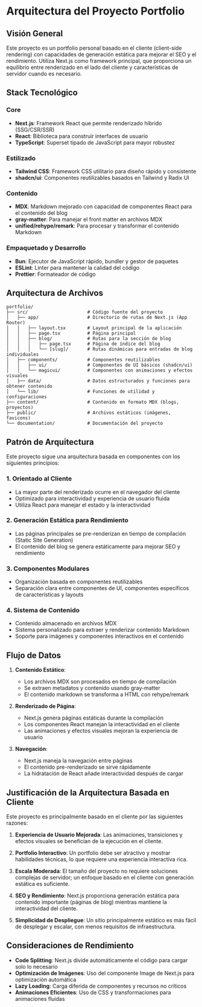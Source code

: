 # Arquitectura del Proyecto Portfolio

## Visión General

Este proyecto es un portfolio personal basado en el cliente (client-side rendering) con capacidades de generación estática para mejorar el SEO y el rendimiento. Utiliza Next.js como framework principal, que proporciona un equilibrio entre renderizado en el lado del cliente y características de servidor cuando es necesario.

## Stack Tecnológico

### Core

- **Next.js**: Framework React que permite renderizado híbrido (SSG/CSR/SSR)
- **React**: Biblioteca para construir interfaces de usuario
- **TypeScript**: Superset tipado de JavaScript para mayor robustez

### Estilizado

- **Tailwind CSS**: Framework CSS utilitario para diseño rápido y consistente
- **shadcn/ui**: Componentes reutilizables basados en Tailwind y Radix UI

### Contenido

- **MDX**: Markdown mejorado con capacidad de componentes React para el contenido del blog
- **gray-matter**: Para manejar el front matter en archivos MDX
- **unified/rehype/remark**: Para procesar y transformar el contenido Markdown

### Empaquetado y Desarrollo

- **Bun**: Ejecutor de JavaScript rápido, bundler y gestor de paquetes
- **ESLint**: Linter para mantener la calidad del código
- **Prettier**: Formateador de código

## Arquitectura de Archivos

```
portfolio/
├── src/                      # Código fuente del proyecto
│   ├── app/                  # Directorio de rutas de Next.js (App Router)
│   │   ├── layout.tsx        # Layout principal de la aplicación
│   │   ├── page.tsx          # Página principal
│   │   ├── blog/             # Rutas para la sección de blog
│   │   │   ├── page.tsx      # Página de índice del blog
│   │   │   └── [slug]/       # Rutas dinámicas para entradas de blog individuales
│   ├── components/           # Componentes reutilizables
│   │   ├── ui/               # Componentes de UI básicos (shadcn/ui)
│   │   └── magicui/          # Componentes con animaciones y efectos visuales
│   ├── data/                 # Datos estructurados y funciones para obtener contenido
│   └── lib/                  # Funciones de utilidad y configuraciones
├── content/                  # Contenido en formato MDX (blogs, proyectos)
├── public/                   # Archivos estáticos (imágenes, favicons)
└── documentation/            # Documentación del proyecto
```

## Patrón de Arquitectura

Este proyecto sigue una arquitectura basada en componentes con los siguientes principios:

### 1. Orientado al Cliente

- La mayor parte del renderizado ocurre en el navegador del cliente
- Optimizado para interactividad y experiencia de usuario fluida
- Utiliza React para manejar el estado y la interactividad

### 2. Generación Estática para Rendimiento

- Las páginas principales se pre-renderizan en tiempo de compilación (Static Site Generation)
- El contenido del blog se genera estáticamente para mejorar SEO y rendimiento

### 3. Componentes Modulares

- Organización basada en componentes reutilizables
- Separación clara entre componentes de UI, componentes específicos de características y layouts

### 4. Sistema de Contenido

- Contenido almacenado en archivos MDX
- Sistema personalizado para extraer y renderizar contenido Markdown
- Soporte para imágenes y componentes interactivos en el contenido

## Flujo de Datos

1. **Contenido Estático**: 
   - Los archivos MDX son procesados en tiempo de compilación
   - Se extraen metadatos y contenido usando gray-matter
   - El contenido markdown se transforma a HTML con rehype/remark

2. **Renderizado de Página**: 
   - Next.js genera páginas estáticas durante la compilación
   - Los componentes React manejan la interactividad en el cliente
   - Las animaciones y efectos visuales mejoran la experiencia de usuario

3. **Navegación**: 
   - Next.js maneja la navegación entre páginas
   - El contenido pre-renderizado se sirve rápidamente
   - La hidratación de React añade interactividad después de cargar

## Justificación de la Arquitectura Basada en Cliente

Este proyecto es principalmente basado en el cliente por las siguientes razones:

1. **Experiencia de Usuario Mejorada**: Las animaciones, transiciones y efectos visuales se benefician de la ejecución en el cliente.

2. **Portfolio Interactivo**: Un portfolio debe ser atractivo y mostrar habilidades técnicas, lo que requiere una experiencia interactiva rica.

3. **Escala Moderada**: El tamaño del proyecto no requiere soluciones complejas de servidor; un enfoque basado en el cliente con generación estática es suficiente.

4. **SEO y Rendimiento**: Next.js proporciona generación estática para contenido importante (páginas de blog) mientras mantiene la interactividad del cliente.

5. **Simplicidad de Despliegue**: Un sitio principalmente estático es más fácil de desplegar y escalar, con menos requisitos de infraestructura.

## Consideraciones de Rendimiento

- **Code Splitting**: Next.js divide automáticamente el código para cargar solo lo necesario
- **Optimización de Imágenes**: Uso del componente Image de Next.js para optimización automática
- **Lazy Loading**: Carga diferida de componentes y recursos no críticos
- **Animaciones Eficientes**: Uso de CSS y transformaciones para animaciones fluidas